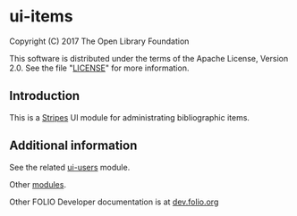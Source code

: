 # ui-items

Copyright (C) 2017 The Open Library Foundation

This software is distributed under the terms of the Apache License,
Version 2.0. See the file "[LICENSE](LICENSE)" for more information.

## Introduction

This is a [Stripes](https://github.com/folio-org/stripes-core/) UI module for administrating bibliographic items.

## Additional information

See the related [ui-users](https://github.com/folio-org/ui-users) module.

Other [modules](http://dev.folio.org/source-code/#client-side).

Other FOLIO Developer documentation is at [dev.folio.org](http://dev.folio.org/)

